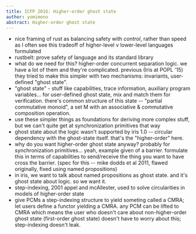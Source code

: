```yaml
---
title: ICFP 2016: Higher-order ghost state
author: yomimono
abstract: Higher-order ghost state
---
```


* nice framing of rust as balancing safety with *control*, rather than speed as I often see this tradeoff of higher-level v lower-level languages formulated
* rustbelt: prove safety of language and its standard library
* what do we need for this? higher-order concurrent separation logic.  we have a lot of them and they're complicated.  previous (Iris at POPL '15) they tried to make this simpler with two mechanisms: invariants, user-defined "ghost state".
* "ghost state" - stuff like capabilities, trace information, auxiliary program variables... for user-defined ghost state, mix and match them for verification.  there's common structure of this state -- "partial commutative monoid", a set M with an associative & commutative composition operation.
* use these simpler things as foundations for deriving more complex stuff, but we can't quite get at synchronization primitives that way
* ghost state about the logic wasn't supported by iris 1.0 -- circular dependency with the ghost-state itself.  that's the "higher-order" here.
* why do you want higher-order ghost state anyway? probably for synchronization primitives... yeah, example given of a barrier.  formulate this in terms of capabilities to send/receive the thing you want to have cross the barrier. (spec for this -- mike dodds et al 2011, flawed originally, fixed using named propositions)
* in iris, we want to talk about named propositions as ghost state.  and it's ghost state about logic.  so we want it.
* step-indexing, 2001 appel and mcAllester, used to solve circularities in models of higher-order state
* give PCMs a step-indexing structure to yield someting called a CMRA; let users define a functor yielding a CMRA.  any PCM can be lifted to CMRA which means the user who doesn't care about non-higher-order ghost state (first-order ghost state) doesn't have to worry about this; step-indexing doesn't leak.
